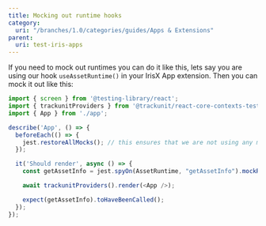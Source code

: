 ```yaml
---
title: Mocking out runtime hooks
category:
  uri: "/branches/1.0/categories/guides/Apps & Extensions"
parent:
  uri: test-iris-apps
---
```


If you need to mock out runtimes you can do it like this, lets say you are using our hook `useAssetRuntime()` in your IrisX App extension.
Then you can mock it out like this:

```typescript
import { screen } from '@testing-library/react';
import { trackunitProviders } from '@trackunit/react-core-contexts-test';
import { App } from './app';

describe('App', () => {
  beforeEach(() => {
    jest.restoreAllMocks(); // this ensures that we are not using any mocks from other tests
  });

  it('Should render', async () => {
    const getAssetInfo = jest.spyOn(AssetRuntime, "getAssetInfo").mockResolvedValue({ assetId: "assetId" });

    await trackunitProviders().render(<App />);

    expect(getAssetInfo).toHaveBeenCalled();
  });
});
```
